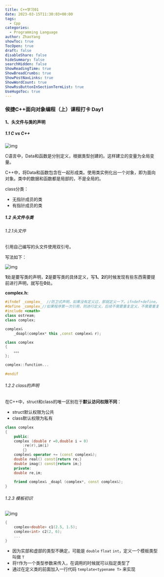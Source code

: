```yaml
---
title: C++学习01
date: 2023-03-15T11:30:03+00:00
tags:
  - Cpp
categories:
  - Programming Language
author: ZhaoYang
showToc: true
TocOpen: true
draft: false
disableShare: false
hideSummary: false
searchHidden: false
ShowReadingTime: true
ShowBreadCrumbs: true
ShowPostNavLinks: true
ShowWordCount: true
ShowRssButtonInSectionTermList: true
UseHugoToc: true
---
```

### 			侯捷C++面向对象编程（上）课程打卡 Day1

#### 1、头文件与类的声明

##### 1.1 C vs C++



![img](https://cdn.jsdelivr.net/gh/1-pluto1/blog_imgs/2023-07-13-20-02-37-image.png)



C语言中，Data和函数是分别定义，根据类型创建的。这样建立的变量为全局变量。

C++中，将Data和函数包含在一起形成类。使用类实例化出一个对象，即为面向对象。类中的数据和函数都是局部的，不是全局的。

class分类：

- 无指针成员的类
- 有指针成员的类

##### 1.2 头文件与类

###### 1.2.1头文件

引用自己编写的头文件使用双引号。

写法如下：

![img](https://cdn.jsdelivr.net/gh/1-pluto1/blog_imgs/zoi1T4YHCO7AtdP.png)

**1**处是要写类的声明，**2**是要写类的具体定义，写**1、2**的时候发现有些东西需要提前进行声明，就写在**0**处。

**complex.h:**

```c++
#ifndef _complex_  //防卫式声明，如果没有定义过，那就定义一下。ifndef+define。
#define _complex_//如果程序第一次引用，则进行定义，后续不需要重复定义，不需要重复进入下面的过程
#include <cmath>
class ostream;
class complex;

complex&
    _doapl(complex* this ,const complex& r);

class complex
{
    。。。
};

complex::function...
    
#endif
```

###### 1.2.2 class的声明

在C++中，struct和class的唯一区别在于**默认访问权限不同**：

- struct默认权限为公共
- class默认权限为私有

```c++
class complex
{
    public:
    complex (double r =0,double i = 0)
        :re(r),im(i)
        {}
    complex& operator += (const complex&);
    double real() const{return re;}
    double imag() const{return im;}
    private:
    double re,im;
    
    friend complex& _doapl (complex*, const complex&);
}
```

###### 1.2.3 模板初识

![img](https://cdn.jsdelivr.net/gh/1-pluto1/blog_imgs/xQKbWalLFc9NsEo.png)

```c++
{
    complex<double> c1(2.5, 1.5);
    complex<int> c2(2, 6);
    ...
}
```

- 因为实部和虚部的类型不确定，可能是 `double` `float` `int`，定义一个模板类型叫做 `T`
- 将`T`作为一个类型参数来传入，在调用的时候就可以指定类型了
- 通过在定义类的前面加入一行代码 `template<typename T>` 来实现





